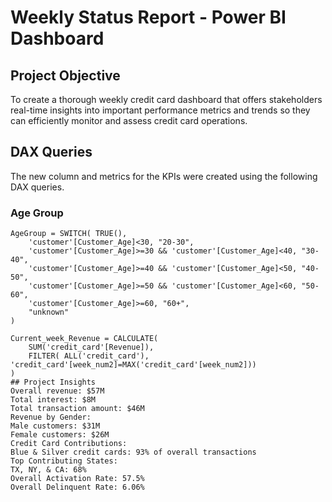# Weekly Status Report - Power BI Dashboard

## Project Objective
To create a thorough weekly credit card dashboard that offers stakeholders real-time insights into important performance metrics and trends so they can efficiently monitor and assess credit card operations.

## DAX Queries
The new column and metrics for the KPIs were created using the following DAX queries.

### Age Group
```DAX
AgeGroup = SWITCH( TRUE(),
    'customer'[Customer_Age]<30, "20-30",
    'customer'[Customer_Age]>=30 && 'customer'[Customer_Age]<40, "30-40",
    'customer'[Customer_Age]>=40 && 'customer'[Customer_Age]<50, "40-50",
    'customer'[Customer_Age]>=50 && 'customer'[Customer_Age]<60, "50-60",
    'customer'[Customer_Age]>=60, "60+",
    "unknown"
)

Current_week_Revenue = CALCULATE(
    SUM('credit_card'[Revenue]),
    FILTER( ALL('credit_card'), 'credit_card'[week_num2]=MAX('credit_card'[week_num2]))
)
## Project Insights
Overall revenue: $57M
Total interest: $8M
Total transaction amount: $46M
Revenue by Gender:
Male customers: $31M
Female customers: $26M
Credit Card Contributions:
Blue & Silver credit cards: 93% of overall transactions
Top Contributing States:
TX, NY, & CA: 68%
Overall Activation Rate: 57.5%
Overall Delinquent Rate: 6.06%
